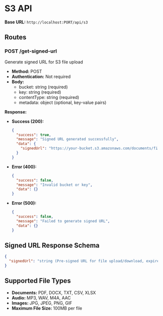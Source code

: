 # S3 API

**Base URL:** `http://localhost:PORT/api/s3`

## Routes

### POST /get-signed-url

Generate signed URL for S3 file upload

- **Method:** POST
- **Authentication:** Not required
- **Body:**
  - bucket: string (required)
  - key: string (required)
  - contentType: string (required)
  - metadata: object (optional, key-value pairs)

**Response:**
- **Success (200):**
  ```json
  {
    "success": true,
    "message": "Signed URL generated successfully",
    "data": {
      "signedUrl": "https://your-bucket.s3.amazonaws.com/documents/file-123.pdf?AWSAccessKeyId=AKIAI...&Expires=1640995200&Signature=xyz..."
    }
  }
  ```
- **Error (400):**
  ```json
  {
    "success": false,
    "message": "Invalid bucket or key",
    "data": {}
  }
  ```
- **Error (500):**
  ```json
  {
    "success": false,
    "message": "Failed to generate signed URL",
    "data": {}
  }
  ```

## Signed URL Response Schema

```json
{
  "signedUrl": "string (Pre-signed URL for file upload/download, expires in 1 hour)"
}
```

## Supported File Types

- **Documents:** PDF, DOCX, TXT, CSV, XLSX
- **Audio:** MP3, WAV, M4A, AAC
- **Images:** JPG, JPEG, PNG, GIF
- **Maximum File Size:** 100MB per file
